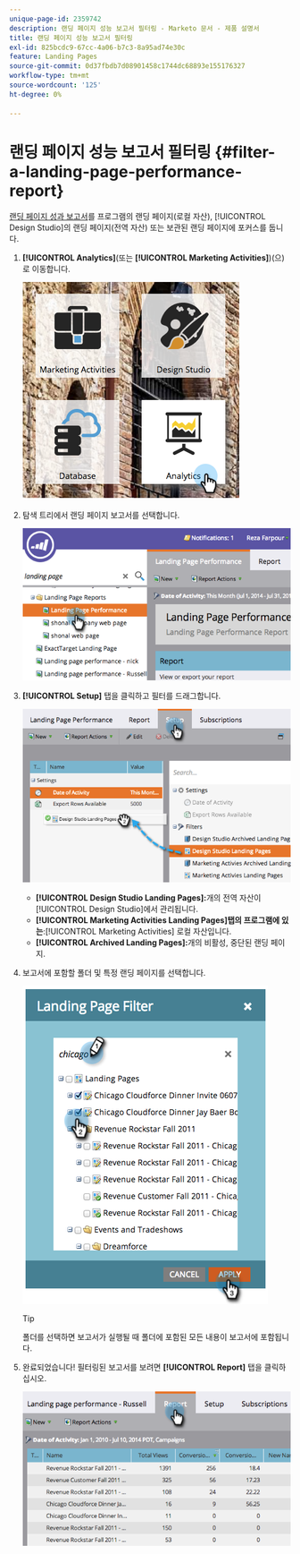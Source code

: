 ```yaml
---
unique-page-id: 2359742
description: 랜딩 페이지 성능 보고서 필터링 - Marketo 문서 - 제품 설명서
title: 랜딩 페이지 성능 보고서 필터링
exl-id: 825bcdc9-67cc-4a06-b7c3-8a95ad74e30c
feature: Landing Pages
source-git-commit: 0d37fbdb7d08901458c1744dc68893e155176327
workflow-type: tm+mt
source-wordcount: '125'
ht-degree: 0%

---
```


# 랜딩 페이지 성능 보고서 필터링 {#filter-a-landing-page-performance-report}

[랜딩 페이지 성과 보고서](/help/marketo/product-docs/demand-generation/landing-pages/understanding-landing-pages/landing-page-performance-report.md)를 프로그램의 랜딩 페이지(로컬 자산), [!UICONTROL Design Studio]의 랜딩 페이지(전역 자산) 또는 보관된 랜딩 페이지에 포커스를 둡니다.

1. **[!UICONTROL Analytics]**(또는 **[!UICONTROL Marketing Activities]**)(으)로 이동합니다.

   ![](assets/analyticstile.png)

1. 탐색 트리에서 랜딩 페이지 보고서를 선택합니다.

   ![](assets/image2014-9-18-15-3a46-3a6.png)

1. **[!UICONTROL Setup]** 탭을 클릭하고 필터를 드래그합니다.

   ![](assets/image2014-9-18-15-3a46-3a16.png)

   * **[!UICONTROL Design Studio Landing Pages]:**&#x200B;개의 전역 자산이 [!UICONTROL Design Studio]에서 관리됩니다.
   * **[!UICONTROL Marketing Activities Landing Pages]탭의 프로그램에 있는**:[!UICONTROL Marketing Activities] 로컬 자산입니다.
   * **[!UICONTROL Archived Landing Pages]:**&#x200B;개의 비활성, 중단된 랜딩 페이지.

1. 보고서에 포함할 폴더 및 특정 랜딩 페이지를 선택합니다.

   ![](assets/image2014-9-18-15-3a46-3a47.png)

   >[!TIP]
   >
   >폴더를 선택하면 보고서가 실행될 때 폴더에 포함된 모든 내용이 보고서에 포함됩니다.

1. 완료되었습니다! 필터링된 보고서를 보려면 **[!UICONTROL Report]** 탭을 클릭하십시오.

   ![](assets/image2014-9-18-15-3a47-3a21.png)

